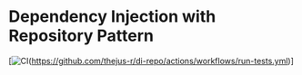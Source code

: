 # Dependency Injection with Repository Pattern

[![CI](https://github.com/thejus-r/di-repo/actions/workflows/run-tests.yml/badge.svg)(https://github.com/thejus-r/di-repo/actions/workflows/run-tests.yml)]
